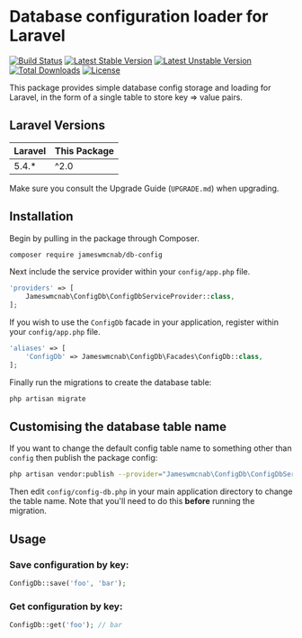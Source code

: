 # Database configuration loader for Laravel

[![Build Status](https://travis-ci.org/jameswmcnab/config-db.svg)](https://travis-ci.org/jameswmcnab/config-db)
[![Latest Stable Version](https://poser.pugx.org/jameswmcnab/config-db/v/stable)](https://packagist.org/packages/jameswmcnab/config-db)
[![Latest Unstable Version](https://poser.pugx.org/jameswmcnab/config-db/v/unstable)](https://packagist.org/packages/jameswmcnab/config-db)
[![Total Downloads](https://poser.pugx.org/jameswmcnab/config-db/downloads)](https://packagist.org/packages/jameswmcnab/config-db)
[![License](https://poser.pugx.org/jameswmcnab/config-db/license)](https://packagist.org/packages/jameswmcnab/config-db)

This package provides simple database config storage and loading for Laravel, in the form of a single table to
store key => value pairs.

## Laravel Versions

| Laravel | This Package |
| --- | --- |
| 5.4.* | ^2.0 |

Make sure you consult the Upgrade Guide (`UPGRADE.md`) when upgrading.

## Installation

Begin by pulling in the package through Composer.

```bash
composer require jameswmcnab/db-config
```

Next include the service provider within your `config/app.php` file.

```php
'providers' => [
    Jameswmcnab\ConfigDb\ConfigDbServiceProvider::class,
];
```

If you wish to use the `ConfigDb` facade in your application, register within your `config/app.php` file.

```php
'aliases' => [
    'ConfigDb' => Jameswmcnab\ConfigDb\Facades\ConfigDb::class,
];
```

Finally run the migrations to create the database table:

```bash
php artisan migrate
```

## Customising the database table name

If you want to change the default config table name to something other than `config` then publish the
package config:

```bash
php artisan vendor:publish --provider="Jameswmcnab\ConfigDb\ConfigDbServiceProvider"
```

Then edit `config/config-db.php` in your main application directory to change the table name. Note that you'll need
to do this **before** running the migration.

## Usage

### Save configuration by key:

```php
ConfigDb::save('foo', 'bar');
```

### Get configuration by key:

```php
ConfigDb::get('foo'); // bar
```

